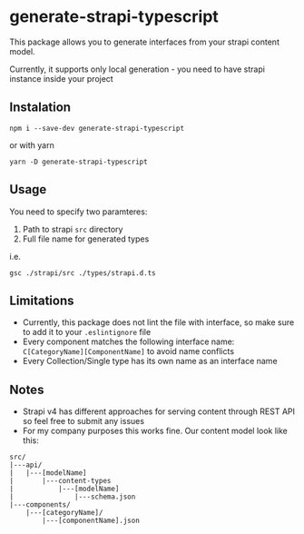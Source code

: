 # generate-strapi-typescript

This package allows you to generate interfaces from your strapi content model.

Currently, it supports only local generation - you need to have strapi instance inside your project

## Instalation
```shell
npm i --save-dev generate-strapi-typescript
```

or with yarn

```shell
yarn -D generate-strapi-typescript
```

## Usage
You need to specify two paramteres:
1. Path to strapi `src` directory
2. Full file name for generated types

i.e.
```shell
gsc ./strapi/src ./types/strapi.d.ts
```

## Limitations
* Currently, this package does not lint the file with interface, so make sure to add it to your `.eslintignore` file
* Every component matches the following interface name: `C[CategoryName][ComponentName]` to avoid name conflicts
* Every Collection/Single type has its own name as an interface name

## Notes
* Strapi v4 has different approaches for serving content through REST API so feel free to submit any issues
* For my company purposes this works fine. Our content model look like this:
```
src/
|---api/
|   |---[modelName]
|       |---content-types
|           |---[modelName]
|               |---schema.json                    
|---components/
    |---[categoryName]/
        |---[componentName].json
```
